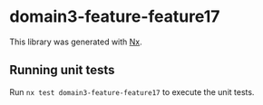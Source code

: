 # domain3-feature-feature17

This library was generated with [Nx](https://nx.dev).

## Running unit tests

Run `nx test domain3-feature-feature17` to execute the unit tests.
